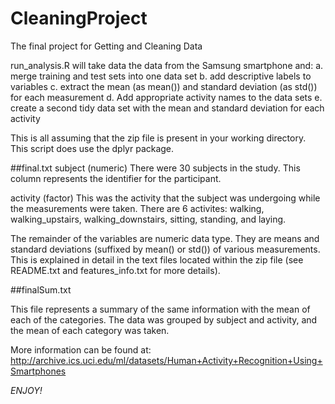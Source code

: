 # CleaningProject
The final project for Getting and Cleaning Data

run_analysis.R will take data the data from the Samsung smartphone and:
a. merge training and test sets into one data set
b. add descriptive labels to variables
c. extract the mean (as mean()) and standard deviation (as std()) for each measurement
d. Add appropriate activity names to the data sets
e. create a second tidy data set with the mean and standard deviation for each activity

This is all assuming that the zip file is present in your working directory.
This script does use the dplyr package.

##final.txt
subject  (numeric)
  There were 30 subjects in the study.  This column represents the identifier for the participant.
  
activity (factor)
  This was the activity that the subject was undergoing while the measurements were taken.  There are 6 activites: walking, walking_upstairs, walking_downstairs, sitting, standing, and laying.

The remainder of the variables are numeric data type.  They are means and standard deviations (suffixed by mean() or std()) of various measurements.  This is explained in detail in the text files located within the zip file (see README.txt and features_info.txt for more details).

##finalSum.txt

This file represents a summary of the same information with the mean of each of the categories.  The data was grouped by subject and activity, and the mean of each category was taken.
  


More information can be found at:
http://archive.ics.uci.edu/ml/datasets/Human+Activity+Recognition+Using+Smartphones

*ENJOY!*
